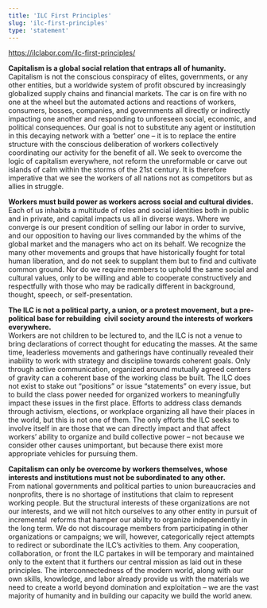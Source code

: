 ```yaml
---
title: 'ILC First Principles'
slug: 'ilc-first-principles'
type: 'statement'
---
```


https://ilclabor.com/ilc-first-principles/

**Capitalism is a global social relation that entraps all of humanity.**  
Capitalism is not the conscious conspiracy of elites, governments, or any other entities, but a worldwide system of profit obscured by increasingly globalized supply chains and financial markets. The car is on fire with no one at the wheel but the automated actions and reactions of workers, consumers, bosses, companies, and governments all directly or indirectly impacting one another and responding to unforeseen social, economic, and political consequences. Our goal is not to substitute any agent or institution in this decaying network with a ‘better’ one – it is to replace the entire structure with the conscious deliberation of workers collectively coordinating our activity for the benefit of all. We seek to overcome the logic of capitalism everywhere, not reform the unreformable or carve out islands of calm within the storms of the 21st century. It is therefore imperative that we see the workers of all nations not as competitors but as allies in struggle.

**Workers must build power as workers across social and cultural divides.**  
Each of us inhabits a multitude of roles and social identities both in public and in private, and capital impacts us all in diverse ways. Where we converge is our present condition of selling our labor in order to survive, and our opposition to having our lives commanded by the whims of the global market and the managers who act on its behalf. We recognize the many other movements and groups that have historically fought for total human liberation, and do not seek to supplant them but to find and cultivate common ground. Nor do we require members to uphold the same social and cultural values, only to be willing and able to cooperate constructively and respectfully with those who may be radically different in background, thought, speech, or self-presentation.

**The ILC is not a political party, a union, or a protest movement, but a pre-political base for rebuilding  civil society around the interests of workers everywhere.**  
Workers are not children to be lectured to, and the ILC is not a venue to bring declarations of correct thought for educating the masses. At the same time, leaderless movements and gatherings have continually revealed their inability to work with strategy and discipline towards coherent goals. Only through active communication, organized around mutually agreed centers of gravity can a coherent base of the working class be built. The ILC does not exist to stake out “positions” or issue “statements” on every issue, but to build the class power needed for organized workers to meaningfully impact these issues in the first place. Efforts to address class demands through activism, elections, or workplace organizing all have their places in the world, but this is not one of them. The only efforts the ILC seeks to involve itself in are those that we can directly impact and that affect workers’ ability to organize and build collective power – not because we consider other causes unimportant, but because there exist more appropriate vehicles for pursuing them.

**Capitalism can only be overcome by workers themselves, whose interests and institutions must not be subordinated to any other.**  
From national governments and political parties to union bureaucracies and nonprofits, there is no shortage of institutions that claim to represent working people. But the structural interests of these organizations are not our interests, and we will not hitch ourselves to any other entity in pursuit of incremental  reforms that hamper our ability to organize independently in the long term. We do not discourage members from participating in other organizations or campaigns; we will, however, categorically reject attempts to redirect or subordinate the ILC’s activities to them. Any cooperation, collaboration, or front the ILC partakes in will be temporary and maintained only to the extent that it furthers our central mission as laid out in these principles. The interconnectedness of the modern world, along with our own skills, knowledge, and labor already provide us with the materials we need to create a world beyond domination and exploitation – we are the vast majority of humanity and in building our capacity we build the world anew.